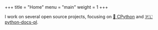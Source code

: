 +++
title = "Home"
menu = "main"
weight = 1
+++

I work on several open source projects, focusing on
[🐍 CPython](https://github.com/python/cpython)
and [🇵🇱 python-docs-pl](https://github.com/python/python-docs-pl).
